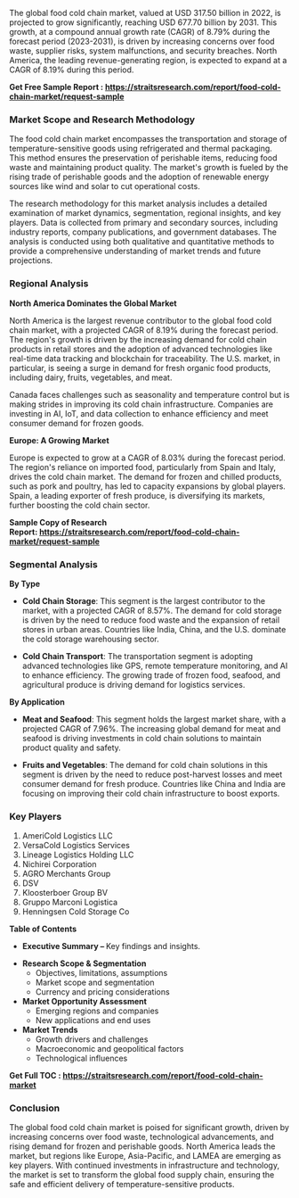 <p>The global food cold chain market, valued at USD 317.50 billion in 2022, is projected to grow significantly, reaching USD 677.70 billion by 2031. This growth, at a compound annual growth rate (CAGR) of 8.79% during the forecast period (2023-2031), is driven by increasing concerns over food waste, supplier risks, system malfunctions, and security breaches. North America, the leading revenue-generating region, is expected to expand at a CAGR of 8.19% during this period.</p>
<p><strong>Get Free Sample Report :&nbsp;<a href="https://straitsresearch.com/report/food-cold-chain-market/request-sample">https://straitsresearch.com/report/food-cold-chain-market/request-sample</a>&nbsp;</strong></p>
<h3>Market Scope and Research Methodology</h3>
<p>The food cold chain market encompasses the transportation and storage of temperature-sensitive goods using refrigerated and thermal packaging. This method ensures the preservation of perishable items, reducing food waste and maintaining product quality. The market's growth is fueled by the rising trade of perishable goods and the adoption of renewable energy sources like wind and solar to cut operational costs.</p>
<p>The research methodology for this market analysis includes a detailed examination of market dynamics, segmentation, regional insights, and key players. Data is collected from primary and secondary sources, including industry reports, company publications, and government databases. The analysis is conducted using both qualitative and quantitative methods to provide a comprehensive understanding of market trends and future projections.</p>
<h3>Regional Analysis</h3>
<p><strong>North America Dominates the Global Market</strong></p>
<p>North America is the largest revenue contributor to the global food cold chain market, with a projected CAGR of 8.19% during the forecast period. The region's growth is driven by the increasing demand for cold chain products in retail stores and the adoption of advanced technologies like real-time data tracking and blockchain for traceability. The U.S. market, in particular, is seeing a surge in demand for fresh organic food products, including dairy, fruits, vegetables, and meat.</p>
<p>Canada faces challenges such as seasonality and temperature control but is making strides in improving its cold chain infrastructure. Companies are investing in AI, IoT, and data collection to enhance efficiency and meet consumer demand for frozen goods.</p>
<p><strong>Europe: A Growing Market</strong></p>
<p>Europe is expected to grow at a CAGR of 8.03% during the forecast period. The region's reliance on imported food, particularly from Spain and Italy, drives the cold chain market. The demand for frozen and chilled products, such as pork and poultry, has led to capacity expansions by global players. Spain, a leading exporter of fresh produce, is diversifying its markets, further boosting the cold chain sector.</p>
<p><strong>Sample Copy of Research Report:&nbsp;<a href="https://straitsresearch.com/report/food-cold-chain-market/request-sample">https://straitsresearch.com/report/food-cold-chain-market/request-sample</a>&nbsp;</strong></p>
<h3>Segmental Analysis</h3>
<p><strong>By Type</strong></p>
<ul>
<li>
<p><strong>Cold Chain Storage</strong>: This segment is the largest contributor to the market, with a projected CAGR of 8.57%. The demand for cold storage is driven by the need to reduce food waste and the expansion of retail stores in urban areas. Countries like India, China, and the U.S. dominate the cold storage warehousing sector.</p>
</li>
<li>
<p><strong>Cold Chain Transport</strong>: The transportation segment is adopting advanced technologies like GPS, remote temperature monitoring, and AI to enhance efficiency. The growing trade of frozen food, seafood, and agricultural produce is driving demand for logistics services.</p>
</li>
</ul>
<p><strong>By Application</strong></p>
<ul>
<li>
<p><strong>Meat and Seafood</strong>: This segment holds the largest market share, with a projected CAGR of 7.96%. The increasing global demand for meat and seafood is driving investments in cold chain solutions to maintain product quality and safety.</p>
</li>
<li>
<p><strong>Fruits and Vegetables</strong>: The demand for cold chain solutions in this segment is driven by the need to reduce post-harvest losses and meet consumer demand for fresh produce. Countries like China and India are focusing on improving their cold chain infrastructure to boost exports.</p>
</li>
</ul>
<h3>Key Players</h3>
<ol>
<li>AmeriCold Logistics LLC</li>
<li>VersaCold Logistics Services</li>
<li>Lineage Logistics Holding LLC</li>
<li>Nichirei Corporation</li>
<li>AGRO Merchants Group</li>
<li>DSV</li>
<li>Kloosterboer Group BV</li>
<li>Gruppo Marconi Logistica</li>
<li>Henningsen Cold Storage Co</li>
</ol>
<p><strong>Table of Contents</strong></p>
<ul>
<li data-start="41" data-end="96"><strong>Executive Summary &ndash; </strong>Key findings and insights.</li>
</ul>
<ul>
<li data-start="97" data-end="259"><strong data-start="100" data-end="133">Research Scope &amp; Segmentation</strong>
<ul data-start="139" data-end="259" data-is-only-node="">
<li data-start="139" data-end="179">Objectives, limitations, assumptions</li>
<li data-start="183" data-end="216">Market scope and segmentation</li>
<li data-start="220" data-end="259">Currency and pricing considerations</li>
</ul>
</li>
<li data-start="260" data-end="373"><strong data-start="263" data-end="296">Market Opportunity Assessment</strong>
<ul data-start="302" data-end="373" data-is-only-node="">
<li data-start="302" data-end="336">Emerging regions and companies</li>
<li data-start="340" data-end="373">New applications and end uses</li>
</ul>
</li>
<li data-start="374" data-end="511"><strong data-start="377" data-end="394">Market Trends</strong>
<ul data-start="400" data-end="511" data-is-only-node="">
<li data-start="400" data-end="433">Growth drivers and challenges</li>
<li data-start="437" data-end="479">Macroeconomic and geopolitical factors</li>
<li data-start="483" data-end="511">Technological influences</li>
</ul>
</li>
</ul>
<p><strong>Get Full TOC :&nbsp;<a href="https://straitsresearch.com/report/food-cold-chain-market">https://straitsresearch.com/report/food-cold-chain-market</a>&nbsp;</strong></p>
<h3>Conclusion</h3>
<p>The global food cold chain market is poised for significant growth, driven by increasing concerns over food waste, technological advancements, and rising demand for frozen and perishable goods. North America leads the market, but regions like Europe, Asia-Pacific, and LAMEA are emerging as key players. With continued investments in infrastructure and technology, the market is set to transform the global food supply chain, ensuring the safe and efficient delivery of temperature-sensitive products.</p>
